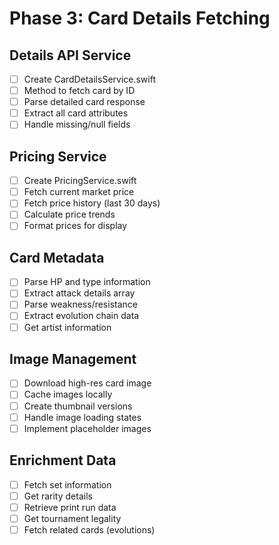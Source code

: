 # Phase 3: Card Details Fetching

## Details API Service
- [ ] Create CardDetailsService.swift
- [ ] Method to fetch card by ID
- [ ] Parse detailed card response
- [ ] Extract all card attributes
- [ ] Handle missing/null fields

## Pricing Service
- [ ] Create PricingService.swift
- [ ] Fetch current market price
- [ ] Fetch price history (last 30 days)
- [ ] Calculate price trends
- [ ] Format prices for display

## Card Metadata
- [ ] Parse HP and type information
- [ ] Extract attack details array
- [ ] Parse weakness/resistance
- [ ] Extract evolution chain data
- [ ] Get artist information

## Image Management
- [ ] Download high-res card image
- [ ] Cache images locally
- [ ] Create thumbnail versions
- [ ] Handle image loading states
- [ ] Implement placeholder images

## Enrichment Data
- [ ] Fetch set information
- [ ] Get rarity details
- [ ] Retrieve print run data
- [ ] Get tournament legality
- [ ] Fetch related cards (evolutions)